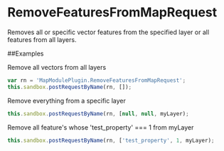 # RemoveFeaturesFromMapRequest

Removes all or specific vector features from the specified layer or all features from all layers. 

##Examples

Remove all vectors from all layers
```javascript
var rn = 'MapModulePlugin.RemoveFeaturesFromMapRequest';
this.sandbox.postRequestByName(rn, []);
```

Remove everything from a specific layer
```javascript
this.sandbox.postRequestByName(rn, [null, null, myLayer);
```


Remove all feature's whose 'test_property' === 1 from myLayer
```javascript
this.sandbox.postRequestByName(rn, ['test_property', 1, myLayer);
```
